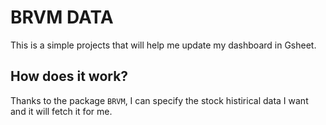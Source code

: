 # BRVM DATA
This is a simple projects that will help me update my dashboard in Gsheet.

## How does it work?
Thanks to the package `BRVM`, I can specify the stock histirical data I want and it will fetch it for me.
